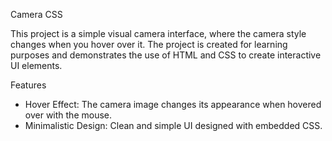 Camera CSS

This project is a simple visual camera interface, where the camera style changes when you hover over it. The project is created for learning purposes and demonstrates the use of HTML and CSS to create interactive UI elements.

Features

- Hover Effect: The camera image changes its appearance when hovered over with the mouse.
- Minimalistic Design: Clean and simple UI designed with embedded CSS.
